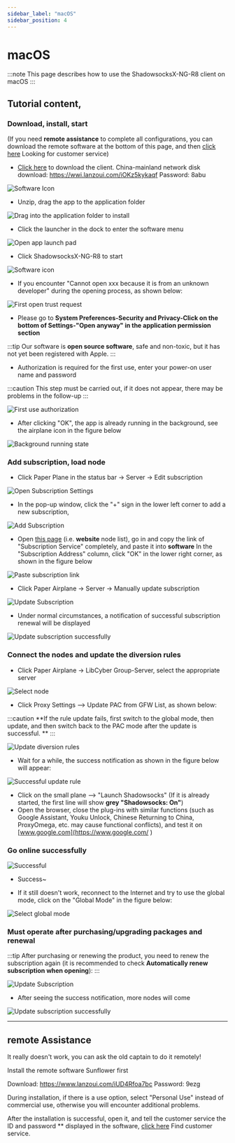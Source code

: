 ```yaml
---
sidebar_label: "macOS"
sidebar_position: 4
---
```

# macOS

:::note
This page describes how to use the ShadowsocksX-NG-R8 client on macOS
:::

## Tutorial content,

### Download, install, start

(If you need **remote assistance** to complete all configurations, you can download the remote software at the bottom of this page, and then [click here](https://go.crisp.chat/chat/embed/?website_id=9bf1c6d9-b23b-4b0c-95aa-fbeac29d2be6) Looking for customer service)

- [Click here](https://panel.libcyber.xyz/clients/ShadowsocksX-NG-R8-1.4.4.dmg) to download the client. China-mainland network disk download: https://wwi.lanzoui.com/iOKz5kykaqf Password: 8abu

![Software Icon][dmg-icon]

- Unzip, drag the app to the application folder

![Drag into the application folder to install][install]

- Click the launcher in the dock to enter the software menu

![Open app launch pad][launchpad]

- Click ShadowsocksX-NG-R8 to start

![Software icon][app-icon]

- If you encounter "Cannot open xxx because it is from an unknown developer" during the opening process, as shown below:

![First open trust request][trust]

- Please go to **System Preferences-Security and Privacy-Click on the bottom of Settings-"Open anyway" in the application permission section**

:::tip
Our software is **open source software**, safe and non-toxic, but it has not yet been registered with Apple.
:::

- Authorization is required for the first use, enter your power-on user name and password

:::caution
This step must be carried out, if it does not appear, there may be problems in the follow-up
:::

![First use authorization][authorize]

- After clicking "OK", the app is already running in the background, see the airplane icon in the figure below

![Background running state][running]

### Add subscription, load node

- Click Paper Plane in the status bar -> Server -> Edit subscription

![Open Subscription Settings][sub-setting]

- In the pop-up window, click the "+" sign in the lower left corner to add a new subscription,

![Add Subscription][add-sub]

- Open [this page](https://panel.libcyber.xyz/nodeList) (i.e. **website** node list), go in and copy the link of "Subscription Service" completely, and paste it into **software** In the "Subscription Address" column, click "OK" in the lower right corner, as shown in the figure below

![Paste subscription link][paste-link]

- Click Paper Airplane -> Server -> Manually update subscription


![Update Subscription][update-node]


- Under normal circumstances, a notification of successful subscription renewal will be displayed

![Update subscription successfully][update-node-success]


### Connect the nodes and update the diversion rules

- Click Paper Airplane -> LibCyber ​​Group-Server, select the appropriate server

![Select node][select-node]


- Click Proxy Settings --> Update PAC from GFW List, as shown below:

:::caution
**If the rule update fails, first switch to the global mode, then update, and then switch back to the PAC mode after the update is successful. **
:::

![Update diversion rules][update-pac]

- Wait for a while, the success notification as shown in the figure below will appear:

![Successful update rule][update-pac-success]


- Click on the small plane --> "Launch Shadowsocks" (If it is already started, the first line will show **grey "Shadowsocks: On"**)
- Open the browser, close the plug-ins with similar functions (such as Google Assistant, Youku Unlock, Chinese Returning to China, ProxyOmega, etc. may cause functional conflicts), and test it on [www.google.com](https://www.google.com/ )


### Go online successfully

![Successful][success]

- Success~

- If it still doesn't work, reconnect to the Internet and try to use the global mode, click on the "Global Mode" in the figure below:

![Select global mode][all-proxy]


### Must operate after purchasing/upgrading packages and renewal

:::tip
After purchasing or renewing the product, you need to renew the subscription again (it is recommended to check **Automatically renew subscription when opening**):
:::

![Update Subscription][update-node]

- After seeing the success notification, more nodes will come

![Update subscription successfully][update-node-success]



---

## remote Assistance

It really doesn't work, you can ask the old captain to do it remotely!

Install the remote software Sunflower first

Download: https://www.lanzoui.com/iUD4Rfoa7bc Password: 9ezg

During installation, if there is a use option, select "Personal Use" instead of commercial use, otherwise you will encounter additional problems.

After the installation is successful, open it, and tell the customer service the ID and password ** displayed in the software, [click here](https://go.crisp.chat/chat/embed/?website_id=9bf1c6d9-b23b-4b0c-95aa-fbeac29d2be6) Find customer service.


[dmg-icon]: https://cdn.jsdelivr.net/gh/LibCyber/docs-cdn@v1.0.0/assets/shadow-macos/dmg-icon.jpg "installation package"
[install]: https://cdn.jsdelivr.net/gh/LibCyber/docs-cdn@v1.0.0/assets/shadow-macos/install.jpg "Drag into the application folder to install"
[launchpad]: https://cdn.jsdelivr.net/gh/LibCyber/docs-cdn@v1.0.0/assets/shadow-macos/launchpad.jpg "Open the app launch pad"
[app-icon]: https://cdn.jsdelivr.net/gh/LibCyber/docs-cdn@v1.0.0/assets/shadow-macos/app-icon.jpg "software icon"
[trust]: https://cdn.jsdelivr.net/gh/LibCyber/docs-cdn@v1.0.0/assets/shadow-macos/trust.jpg "First Open Trust Request"
[authorize]: https://cdn.jsdelivr.net/gh/LibCyber/docs-cdn@v1.0.0/assets/shadow-macos/authorize.jpg "Authorization for the first use"
[running]: https://cdn.jsdelivr.net/gh/LibCyber/docs-cdn@v1.0.0/assets/shadow-macos/running.jpg "Background running status"
[sub-setting]: https://cdn.jsdelivr.net/gh/LibCyber/docs-cdn@v1.0.0/assets/shadow-macos/sub-setting.jpg "Open subscription settings"
[add-sub]: https://cdn.jsdelivr.net/gh/LibCyber/docs-cdn@v1.0.0/assets/shadow-macos/add-sub.jpg "Add Subscription"
[paste-link]: https://cdn.jsdelivr.net/gh/LibCyber/docs-cdn@v1.0.0/assets/shadow-macos/paste-link.jpg "Paste Subscription Link"
[update-node]: https://cdn.jsdelivr.net/gh/LibCyber/docs-cdn@v1.0.0/assets/shadow-macos/update-node.jpg "Update Subscription"
[update-node-success]: https://cdn.jsdelivr.net/gh/LibCyber/docs-cdn@v1.0.0/assets/shadow-macos/update-node-success.jpg "Successfully updated subscription"
[select-node]: https://cdn.jsdelivr.net/gh/LibCyber/docs-cdn@v1.0.0/assets/shadow-macos/select-node.jpg "Select Node"
[update-pac]: https://cdn.jsdelivr.net/gh/LibCyber/docs-cdn@v1.0.0/assets/shadow-macos/update-pac.jpg "Update Diversion Rules"
[update-pac-success]: https://cdn.jsdelivr.net/gh/LibCyber/docs-cdn@v1.0.0/assets/shadow-macos/update-pac-success.jpg "Successful update rule"
[all-proxy]: https://cdn.jsdelivr.net/gh/LibCyber/docs-cdn@v1.0.0/assets/shadow-macos/all-proxy.jpg "Select global mode"
[success]: https://cdn.jsdelivr.net/gh/LibCyber/docs-cdn@v1.0.0/assets/shadow-macos/success.jpg "You're done"